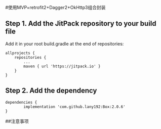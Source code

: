 #使用MVP+retrofit2+Dagger2+OkHttp3组合封装

## Step 1. Add the JitPack repository to your build file

Add it in your root build.gradle at the end of repositories:

    allprojects {
        repositories {
            ...
            maven { url 'https://jitpack.io' }
        }
    }
	
## Step 2. Add the dependency

	dependencies {
	        implementation 'com.github.lany192:Box:2.0.6'
	}
	
##注意事项
